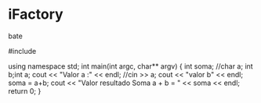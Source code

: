 # iFactory
bate


#include <iostream>

using namespace std;
int main(int argc, char** argv)
{
	int soma;
	//char a;
	int b;int a;
	cout << "Valor a :" << endl;
	//cin >> a;
	cout << "valor b" << endl;
	soma = a+b;
	cout << "Valor resultado Soma a + b = " << soma << endl;
	return 0;
}
